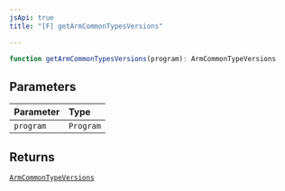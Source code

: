 ```yaml
---
jsApi: true
title: "[F] getArmCommonTypesVersions"

---
```

```ts
function getArmCommonTypesVersions(program): ArmCommonTypeVersions
```

## Parameters

| Parameter | Type |
| :------ | :------ |
| `program` | `Program` |

## Returns

[`ArmCommonTypeVersions`](../interfaces/ArmCommonTypeVersions.md)
